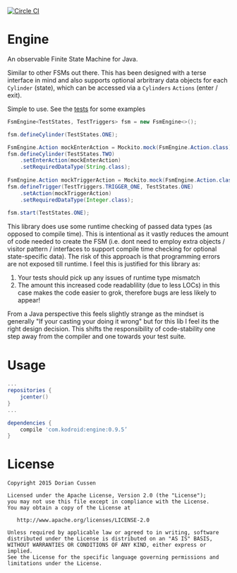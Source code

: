 [![Circle CI](https://circleci.com/gh/doridori/Engine.svg?style=svg)](https://circleci.com/gh/doridori/Engine)

Engine
======

An observable Finite State Machine for Java.

Similar to other FSMs out there. This has been designed with a terse interface in mind and also supports optional arbritrary data objects for each `Cylinder` (state), which can be accessed via a `Cylinders` `Actions` (enter / exit). 

Simple to use. See the [tests](https://github.com/doridori/Engine/blob/master/src/test/java/com/kodroid/engine/FsmEngineTest.java) for some examples

```java
FsmEngine<TestStates, TestTriggers> fsm = new FsmEngine<>();

fsm.defineCylinder(TestStates.ONE);

FsmEngine.Action mockEnterAction = Mockito.mock(FsmEngine.Action.class);
fsm.defineCylinder(TestStates.TWO)
    .setEnterAction(mockEnterAction)
    .setRequiredDataType(String.class);
    
FsmEngine.Action mockTriggerAction = Mockito.mock(FsmEngine.Action.class);
fsm.defineTrigger(TestTriggers.TRIGGER_ONE, TestStates.ONE)
    .setAction(mockTriggerAction)
    .setRequiredDataType(Integer.class);
    
fsm.start(TestStates.ONE);
```

This library does use some runtime checking of passed data types (as opposed to compile time). This is intentional as it vastly reduces the amount of code needed to create the FSM (i.e. dont need to employ extra objects / visitor pattern / interfaces to support compile time checking for optional state-specific data). The risk of this approach is that programming errors are not exposed till runtime. I feel this is justified for this library as:

1. Your tests should pick up any issues of runtime type mismatch
2. The amount this increased code readablility (due to less LOCs) in this case makes the code easier to grok, therefore bugs are less likely to appear!

From a Java perspective this feels slightly strange as the mindset is generally "If your casting your doing it wrong" but for this lib I feel its the right design decision. This shifts the responsibility of code-stability one step away from the compiler and one towards your test suite.

Usage
=====

```gradle
...
repositories {
    jcenter()
}
...

dependencies {
    compile 'com.kodroid:engine:0.9.5’
}
```

License
=======

    Copyright 2015 Dorian Cussen

    Licensed under the Apache License, Version 2.0 (the "License");
    you may not use this file except in compliance with the License.
    You may obtain a copy of the License at

       http://www.apache.org/licenses/LICENSE-2.0

    Unless required by applicable law or agreed to in writing, software
    distributed under the License is distributed on an "AS IS" BASIS,
    WITHOUT WARRANTIES OR CONDITIONS OF ANY KIND, either express or implied.
    See the License for the specific language governing permissions and
    limitations under the License.
